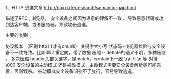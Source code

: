
1、HTTP 逃逸文章
  http://noxxi.de/research/semantic-gap.html
  
  描述了RFC , 浏览器， 安全设备之间因为语意的理解不一致，
  导致恶意代码成功到达客户端，或者服务器，导致攻击逃逸。
  
主要的类别：

协议版本 （区别 http1.1 才有chunk）
关键字大小写
状态码+浏览器检验与安全设备不一致导致。比如302 重定向，带了数据
压缩-- deflate的语义不明，多种压缩 。 多次压缩
header头部关键字，是match，contain不一致
\r\n  \r  \n  等
对待 \000 
安全设备的主动模式 还是被动模式，主动模式需要安全设备解析尽可能完善，否则误杀。 
被动模式安全设备识别不了放行，容易导致逃逸。
